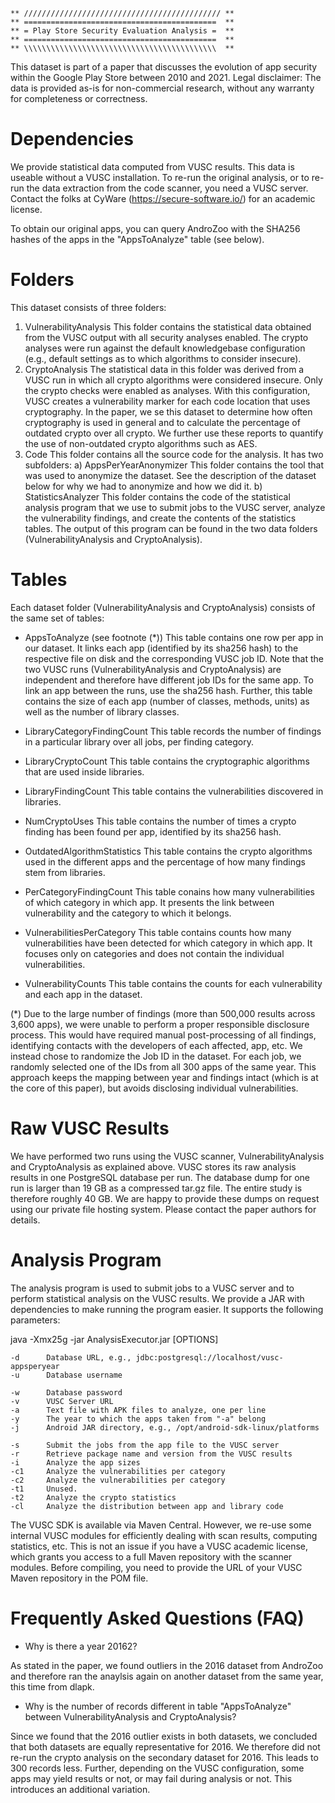 ```
** //////////////////////////////////////////// **
** ===========================================  **
** = Play Store Security Evaluation Analysis =  **
** ===========================================  **
** \\\\\\\\\\\\\\\\\\\\\\\\\\\\\\\\\\\\\\\\\\\  **
```

This dataset is part of a paper that discusses the evolution of app security within the Google Play Store between 2010 and 2021.
Legal disclaimer: The data is provided as-is for non-commercial research, without any warranty for completeness or correctness.

Dependencies
=============

We provide statistical data computed from VUSC results. This data is useable without a VUSC installation. To re-run the original
analysis, or to re-run the data extraction from the code scanner, you need a VUSC server. Contact the folks at CyWare
(https://secure-software.io/) for an academic license.

To obtain our original apps, you can query AndroZoo with the SHA256 hashes of the apps in the "AppsToAnalyze" table (see below).

Folders
========

This dataset consists of three folders:

1. VulnerabilityAnalysis
    This folder contains the statistical data obtained from the VUSC output with all security analyses enabled. The crypto analyses
    were run against the default knowledgebase configuration (e.g., default settings as to which algorithms to consider insecure).
2. CryptoAnalysis
    The statistical data in this folder was derived from a VUSC run in which all crypto algorithms were considered insecure. Only
    the crypto checks were enabled as analyses. With this configuration, VUSC creates a vulnerability marker for each code location
    that uses cryptography. In the paper, we se this dataset to determine how often cryptography is used in general and to calculate
    the percentage of outdated crypto over all crypto. We further use these reports to quantify the use of non-outdated crypto
    algorithms such as AES.
3. Code
    This folder contains all the source code for the analysis. It has two subfolders:
    a) AppsPerYearAnonymizer
        This folder contains the tool that was used to anonymize the dataset. See the description of the dataset below for why we had
        to anonymize and how we did it.
    b) StatisticsAnalyzer
        This folder contains the code of the statistical analysis program that we use to submit jobs to the VUSC server, analyze the
        vulnerability findings, and create the contents of the statistics tables. The output of this program can be found in the two
        data folders (VulnerabilityAnalysis and CryptoAnalysis).

Tables
=======

Each dataset folder (VulnerabilityAnalysis and CryptoAnalysis) consists of the same set of tables:

* AppsToAnalyze (see footnote (*))
    This table contains one row per app in our dataset. It links each app (identified by its sha256 hash) to the respective file on
    disk and the corresponding VUSC job ID. Note that the two VUSC runs (VulnerabilityAnalysis and CryptoAnalysis) are independent
    and therefore have different job IDs for the same app. To link an app between the runs, use the sha256 hash. Further, this table
    contains the size of each app (number of classes, methods, units) as well as the number of library classes.

* LibraryCategoryFindingCount
    This table records the number of findings in a particular library over all jobs, per finding category.

* LibraryCryptoCount
    This table contains the cryptographic algorithms that are used inside libraries.

* LibraryFindingCount
    This table contains the vulnerabilities discovered in libraries.

* NumCryptoUses
    This table contains the number of times a crypto finding has been found per app, identified by its sha256 hash.

* OutdatedAlgorithmStatistics
    This table contains the crypto algorithms used in the different apps and the percentage of how many findings stem from libraries.

* PerCategoryFindingCount
    This table conains how many vulnerabilities of which category in which app. It presents the link between vulnerability and the
    category to which it belongs.

* VulnerabilitiesPerCategory
    This table contains counts how many vulnerabilities have been detected for which category in which app. It focuses only on
    categories and does not contain the individual vulnerabilities.

* VulnerabilityCounts
    This table contains the counts for each vulnerability and each app in the dataset.

(*) Due to the large number of findings (more than 500,000 results across 3,600 apps), we were unable to perform a proper responsible
disclosure process. This would have required manual post-processing of all findings, identifying contacts with the developers of each
affected, app, etc. We instead chose to randomize the Job ID in the dataset. For each job, we randomly selected one of the IDs from
all 300 apps of the same year. This approach keeps the mapping between year and findings intact (which is at the core of this paper),
but avoids disclosing individual vulnerabilities.

Raw VUSC Results
=================

We have performed two runs using the VUSC scanner, VulnerabilityAnalysis and CryptoAnalysis as explained above. VUSC stores its
raw analysis results in one PostgreSQL database per run. The database dump for one run is larger than 19 GB as a compressed
tar.gz file. The entire study is therefore roughly 40 GB. We are happy to provide these dumps on request using our private
file hosting system. Please contact the paper authors for details.

Analysis Program
=================

The analysis program is used to submit jobs to a VUSC server and to perform statistical analysis on the VUSC results. We provide a
JAR with dependencies to make running the program easier. It supports the following parameters:

java -Xmx25g -jar AnalysisExecutor.jar [OPTIONS]

    -d      Database URL, e.g., jdbc:postgresql://localhost/vusc-appsperyear
    -u      Database username

    -w      Database password
    -v  	VUSC Server URL
    -a      Text file with APK files to analyze, one per line
    -y      The year to which the apps taken from "-a" belong
    -j      Android JAR directory, e.g., /opt/android-sdk-linux/platforms

    -s      Submit the jobs from the app file to the VUSC server
    -r      Retrieve package name and version from the VUSC results
    -i      Analyze the app sizes
    -c1     Analyze the vulnerabilities per category
    -c2     Analyze the vulnerabilities per category
    -t1     Unused.
    -t2     Analyze the crypto statistics
    -cl     Analyze the distribution between app and library code

The VUSC SDK is available via Maven Central. However, we re-use some internal VUSC modules for efficiently dealing with scan
results, computing statistics, etc. This is not an issue if you have a VUSC academic license, which grants you access to a
full Maven repository with the scanner modules. Before compiling, you need to provide the URL of your VUSC Maven repository
in the POM file.

Frequently Asked Questions (FAQ)
=================================

* Why is there a year 20162?

As stated in the paper, we found outliers in the 2016 dataset from AndroZoo and therefore ran the anaylsis again on another
dataset from the same year, this time from dlapk.

* Why is the number of records different in table "AppsToAnalyze" between VulnerabilityAnalysis and CryptoAnalysis?

Since we found that the 2016 outlier exists in both datasets, we concluded that both datasets are equally representative
for 2016. We therefore did not re-run the crypto analysis on the secondary dataset for 2016. This leads to 300 records
less. Further, depending on the VUSC configuration, some apps may yield results or not, or may fail during analysis or
not. This introduces an additional variation.
